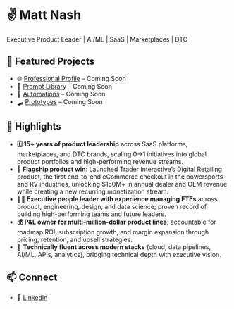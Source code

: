 # ✌️ Matt Nash
Executive Product Leader | AI/ML | SaaS | Marketplaces | DTC

## 🚀 Featured Projects
- 🌐 [Professional Profile](#) – Coming Soon  
- 📣 [Prompt Library](#) – Coming Soon  
- 🤖 [Automations](#) – Coming Soon  
- 🛹 [Prototypes](#) – Coming Soon

## 🌟 Highlights
- **🗓️ 15+ years of product leadership** across SaaS platforms, marketplaces, and DTC brands, scaling 0→1 initiatives into global product portfolios and high-performing revenue streams.
- **🚩 Flagship product win**: Launched Trader Interactive’s Digital Retailing product, the first end-to-end eCommerce checkout in the powersports and RV industries, unlocking $150M+ in annual dealer and OEM revenue while creating a new recurring monetization stream.
- **👨‍💼 Executive people leader with experience managing FTEs** across product, engineering, design, and data science; proven record of building high-performing teams and future leaders.
- **💰 P&L owner for multi-million-dollar product lines**; accountable for roadmap ROI, subscription growth, and margin expansion through pricing, retention, and upsell strategies.
- 💾 **Technically fluent across modern stacks** (cloud, data pipelines, AI/ML, APIs, analytics), bridging
technical depth with executive vision.

## 📫 Connect
- 📎 [LinkedIn](https://www.linkedin.com/in/mattnash)  
